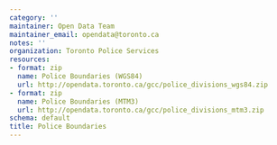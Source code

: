```yaml
---
category: ''
maintainer: Open Data Team
maintainer_email: opendata@toronto.ca
notes: ''
organization: Toronto Police Services
resources:
- format: zip
  name: Police Boundaries (WGS84)
  url: http://opendata.toronto.ca/gcc/police_divisions_wgs84.zip
- format: zip
  name: Police Boundaries (MTM3)
  url: http://opendata.toronto.ca/gcc/police_divisions_mtm3.zip
schema: default
title: Police Boundaries
---
```

